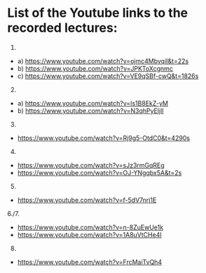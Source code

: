 # List of the Youtube links to the recorded lectures:
1. 
  - a) https://www.youtube.com/watch?v=ojmc4MbvqiI&t=22s
  - b) https://www.youtube.com/watch?v=JPKToXcgnmc
  - c) https://www.youtube.com/watch?v=VE9qSBf-cwQ&t=1826s
2.
  - a) https://www.youtube.com/watch?v=Is1B8EkZ-yM
  - b) https://www.youtube.com/watch?v=N3qhPyEljlI
3.
  - https://www.youtube.com/watch?v=Rj9g5-OtdC0&t=4290s
4.
  - https://www.youtube.com/watch?v=sJz3rmGqREg
  - https://www.youtube.com/watch?v=OJ-YNgqbx5A&t=2s
  
5.
  - https://www.youtube.com/watch?v=f-5dV7nrj1E
  
6./7.
  - https://www.youtube.com/watch?v=n-8ZuEwUe1k
  - https://www.youtube.com/watch?v=1A8uVtCHe4I
  
 8.
  - https://www.youtube.com/watch?v=FrcMaiTvQh4
